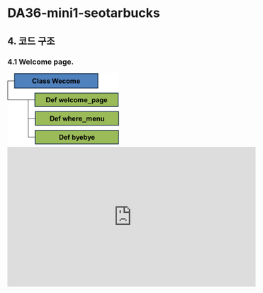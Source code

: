# DA36-mini1-seotarbucks


<!-- 유영준 start -->




<!-- 유영준 end -->

<!-- 이예진 start -->




<!-- 이예진 end -->

<!-- 김진수 start -->
## 4. 코드 구조
### 4.1 Welcome page.





<img src="welcome.png" alt="drawing" width="50%"/>

<!-- 김진수 end -->


<!-- 유영준 start -->
<iframe width="560" height="315" src="https://www.youtube.com/embed/PY3MDnb6CKo?si=GnHmwhcMConv7Pnv" title="YouTube video player" frameborder="0" allow="accelerometer; autoplay; clipboard-write; encrypted-media; gyroscope; picture-in-picture; web-share" referrerpolicy="strict-origin-when-cross-origin" allowfullscreen></iframe>

<!-- 유영준 end-->
